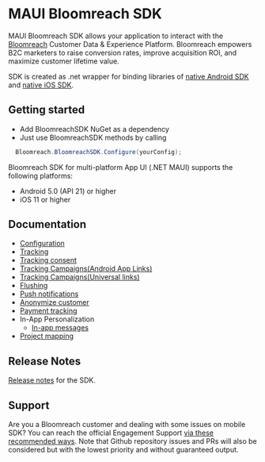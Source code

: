
# MAUI Bloomreach SDK
MAUI Bloomreach SDK allows your application to interact with the [Bloomreach](https://bloomreach.com/) Customer Data & Experience Platform. Bloomreach empowers B2C marketers to raise conversion rates, improve acquisition ROI, and maximize customer lifetime value.


SDK is created as .net wrapper for binding libraries of [native Android SDK](https://github.com/exponea/exponea-android-sdk) and [native iOS SDK](https://github.com/exponea/exponea-ios-sdk).


## Getting started

 - Add BloomreachSDK NuGet as a dependency
 - Just use BloomreachSDK methods by calling 

 ```csharp
   Bloomreach.BloomreachSDK.Configure(yourConfig);
 ```

Bloomreach SDK for multi-platform App UI (.NET MAUI) supports the following platforms:
  * Android 5.0 (API 21) or higher
  * iOS 11 or higher

## Documentation
  * [Configuration](./Documentation/CONFIG.md)
  * [Tracking](./Documentation/TRACK.md)
  * [Tracking consent](./Documentation/TRACKING_CONSENT.md)
  * [Tracking Campaigns(Android App Links)](./Documentation/ANDROID_UNIVERZAL_LINKS.md)
  * [Tracking Campaigns(Universal links)](./Documentation/IOS_UNIVERSAL_LINKS.md)
  * [Flushing](./Documentation/FLUSH.md)
  * [Push notifications](./Documentation/PUSH.md)
  * [Anonymize customer](./Documentation/ANONYMIZE.md)
  * [Payment tracking](./Documentation/PAYMENT.md)
  * In-App Personalization
    * [In-app messages](./Documentation/IN_APP_MESSAGES.md)
  * [Project mapping](./Documentation/PROJECT_MAPPING.md)
  
## Release Notes

[Release notes](./Documentation/RELEASE_NOTES.md) for the SDK.

## Support

Are you a Bloomreach customer and dealing with some issues on mobile SDK? You can reach the official Engagement Support [via these recommended ways](https://documentation.bloomreach.com/engagement/docs/engagement-support#contacting-the-support).
Note that Github repository issues and PRs will also be considered but with the lowest priority and without guaranteed output.
